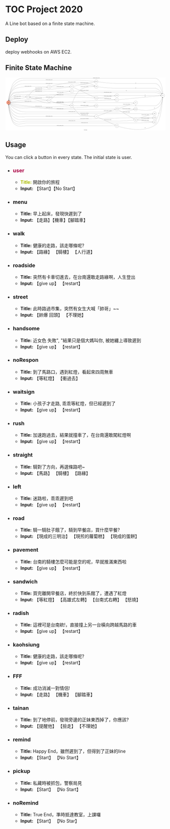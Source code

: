 # TOC Project 2020

A Line bot based on a finite state machine.

## Deploy
deploy webhooks on AWS EC2.


## Finite State Machine
![fsm](./img/show-fsm.png)

## Usage

You can click a button in every state.
The initial state is user.

- ### <font color="#a04">user</font>
    - **<font color="#ab0">Title:</font>** 開啟你的旅程
	- **Input:** 【Start】【No Start】
- ### menu
    - **Title:** 早上起床，發現快遲到了
    - **Input:** 【走路】【機車】【腳踏車】
- ### walk
    - **Title:** 健康的走路，該走哪條呢?
	- **Input:** 【路緣】 【騎樓】 【人行道】
- ### roadside
    - **Title:** 突然有卡車切進去，在台南還敢走路緣啊，人生登出
	- **Input:** 【give up】 【restart】
- ### street
    - **Title:** 此時路過市集，突然有女生大喊「帥哥」\~~
	- **Input:** 【帥爆 回頭】 【不理她】
- ### handsome
    - **Title:** 近女色 失敗", "結果只是個大媽叫你, 被她纏上導致遲到
	- **Input:** 【give up】 【restart】
- ### noRespon
    - **Title:** 到了馬路口，遇到紅燈，看起來四周無車
	- **Input:** 【等紅燈】 【衝過去】
- ### waitsign
    - **Title:** 小孩子才走路, 乖乖等紅燈，但已經遲到了
	- **Input:** 【give up】 【restart】
- ### rush
    - **Title:** 加速跑過去，結果就撞車了，在台南還敢闖紅燈啊
	- **Input:** 【give up】 【restart】
- ### straight
    - **Title:** 騎對了方向，再選條路吧~
	- **Input:** 【馬路】 【騎樓】 【路緣】
- ### left
    - **Title:** 迷路啦，乖乖遲到吧
	- **Input:** 【give up】 【restart】
- ### road
    - **Title:** 騎一騎肚子餓了，騎到早餐店，買什麼早餐?
	- **Input:** 【現成的三明治】 【現煎的蘿蔔糕】 【現成的蛋餅】
- ### pavement
    - **Title:** 台南的騎樓怎麼可能是空的呢，早就推滿東西啦
	- **Input:** 【give up】 【restart】
- ### sandwich
    - **Title:** 買完離開早餐店，終於快到系館了，遭遇了紅燈
	- **Input:** 【等紅燈】 【高雄式左轉】 【台南式右轉】 【怒燒】
- ### radish
    - **Title:** 這裡可是台南欸!，直接撞上另一台橫向跨越馬路的車
	- **Input:** 【give up】 【restart】
- ### kaohsiung
    - **Title:** 健康的走路，該走哪條呢?
	- **Input:** 【give up】 【restart】
- ### FFF
    - **Title:** 成功消滅一對情侶!
	- **Input:** 【走路】 【機車】 【腳踏車】
- ### tainan
    - **Title:** 到了地停前，發現旁邊的正妹東西掉了，你應該?
	- **Input:** 【提醒他】 【撿走】 【不理她】
- ### remind
    - **Title:** Happy End，雖然遲到了，但得到了正妹的line
	- **Input:** 【Start】 【No Start】
- ### pickup
    - **Title:** 私藏時被抓包，警察局見
	- **Input:** 【Start】 【No Start】
- ### noRemind
    - **Title:** True End，準時抵達教室，上課囉
	- **Input:** 【Start】 【No Star】





